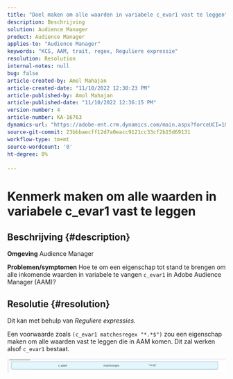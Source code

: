 ```yaml
---
title: "Doel maken om alle waarden in variabele c_evar1 vast te leggen"
description: Beschrijving
solution: Audience Manager
product: Audience Manager
applies-to: "Audience Manager"
keywords: "KCS, AAM, trait, regex, Reguliere expressie"
resolution: Resolution
internal-notes: null
bug: false
article-created-by: Amol Mahajan
article-created-date: "11/10/2022 12:30:23 PM"
article-published-by: Amol Mahajan
article-published-date: "11/10/2022 12:36:15 PM"
version-number: 4
article-number: KA-16763
dynamics-url: "https://adobe-ent.crm.dynamics.com/main.aspx?forceUCI=1&pagetype=entityrecord&etn=knowledgearticle&id=afe65171-f360-ed11-9561-6045bd006268"
source-git-commit: 23bbbaecff12d7a0eacc9121cc33cf2b15d69131
workflow-type: tm+mt
source-wordcount: '0'
ht-degree: 0%

---
```


# Kenmerk maken om alle waarden in variabele c_evar1 vast te leggen

## Beschrijving {#description}

<b>Omgeving</b>
Audience Manager


<b>Problemen/symptomen</b>
Hoe te om een eigenschap tot stand te brengen om alle inkomende waarden in variabele te vangen `c_evar1` in Adobe Audience Manager (AAM)?


## Resolutie {#resolution}


Dit kan met behulp van *Reguliere expressies.*

Een voorwaarde zoals `(c_evar1 matchesregex "*.*$")` zou een eigenschap maken om alle waarden vast te leggen die in AAM komen. Dit zal werken alsof `c_evar1` bestaat.



![](assets/1b1452cb-a86b-eb11-a812-00224803aaf7.png)
